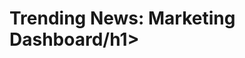 <html>
  
<h1>
<a id="title" class="anchor" href="#title" aria-hidden="true"><span aria-hidden="true" class="octicon octicon-link"></span></a> Trending News: Marketing Dashboard/h1>

</html>
